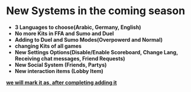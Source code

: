 # New Systems in the coming season
- **3 Languages to choose(Arabic, Germany, English)**
- **No more Kits in FFA and Sumo and Duel**
- **Adding to Duel and Sumo Modes(Overpowerd and Normal)**
- **changing Kits of all games**
- **New Settings Options(Disable/Enable Scoreboard, Change Lang, Receiving chat messages, Friend Requests)**
- **New Social System (Friends, Partys)**
- **New interaction items (Lobby Item)**


<u>**we will mark it as, after completing adding it**<u>